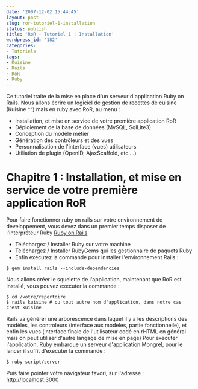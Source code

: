 ```yaml
---
date: '2007-12-02 15:44:45'
layout: post
slug: ror-tutoriel-1-installation
status: publish
title: 'RoR - Tutoriel 1 : Installation'
wordpress_id: '182'
categories:
- Tutoriels
tags:
- Kuisine
- Rails
- RoR
- Ruby
---
```


Ce tutoriel traite de la mise en place d'un serveur d'application Ruby on Rails. Nous allons écrire un logiciel de gestion de recettes de cuisine (Kuisine ^^) mais en ruby avec RoR, au menu :

  * Installation, et mise en service de votre première application RoR
  * Déploiement de la base de données (MySQL, SqlLite3)
  * Conception du modèle métier
  * Génération des contrôleurs et des vues
  * Personnalisation de l'interface (vues) utilisateurs
  * Utiliation de plugin (OpenID, AjaxScaffold, etc ...)

# Chapitre 1 : Installation, et mise en service de votre première application RoR

Pour faire fonctionner ruby on rails sur votre environnement de developpement, vous devez dans un premier temps disposer de l'interpréteur Ruby [Ruby on Rails](http://www.rubyonrails.org/down)

  * Téléchargez / Installer Ruby sur votre machine
  * Téléchargez / Installer RubyGems qui les gestionnaire de paquets Ruby
  * Enfin executez la commande pour installer l'environnement Rails : 


```
$ gem install rails --include-dependencies
```

Nous allons créer le squelette de l'application, maintenant que RoR est installé, vous pouvez executer la commande :

```
$ cd /votre/repertoire
$ rails kuisine # ou tout autre nom d'application, dans notre cas c'est kuisine
```
Rails va générer une arborescence dans laquel il y a les descriptions des modèles, les controleurs (interface aux modèles, partie fonctionnelle), et enfin les vues (interface finale de l'utilisateur codé en rHTML en général mais on peut utiliser d'autre langage de mise en page)
Pour executer l'application, Ruby embarque un serveur d'application Mongrel, pour le lancer il suffit d'executer la commande :

```
$ ruby script/server
```

Puis faire pointer votre navigateur favori, sur l'adresse :
[http://localhost:3000](http://localhost:3000) 
